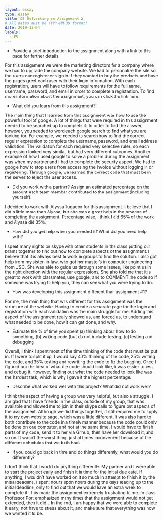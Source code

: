 ```yaml
---
layout: essay
type: essay
title: E5 Reflecting on Assignment 2
# All dates must be YYYY-MM-DD format!
date: 2019-12-04
labels:
  - E5
--- 
```


-	Provide a brief introduction to the assignment along with a link to this page for further details

For this assignment we were the marketing directors for a company where we had to upgrade the company website. We had to personalize the site so the users can register or sign in if they wanted to buy the products and have the pages greet each user with their login information. With each registration, users will have to follow requirements for the full name, username, password, and email in order to complete a registartion. To find more information about the assignment, you can click the link here. 


-	What did you learn from this assignment?

The main thing that I learned from this assignment was how to use the powerful tool of google. A lot of things that were required in this assignment needed to be searched up to complete it. In order to find the answer, however, you needed to word each google search to find what you are looking for. For example, we needed to search how to find the correct regular expression to complete the username, password, and email address validation. The validation for each required very selective rules, so each expression looked very similar, but had very different outcomes. Another example of how I used google to solve a problem during the assignment was when my partner and I had to complete the security aspect. We had to google how to stop users from accessing the invoice without logging in or registering. Through google, we learned the correct code that must be in the server to reject the user access. 


-	Did you work with a partner? Assign an estimated percentage on the amount each team member contributed to the assignment (including yourself).

I decided to work with Alyssa Tugaeon for this assignment. I believe that I did a little more than Alyssa, but she was a great help in the process of completing the assignment. Percentage wise, I think I did 65% of the work and Alyssa did 35%. 


-	How did you get help when you needed it? What did you need help with?

I spent many nights on skype with other students in the class putting our brains together to find out how to complete aspects of the assignment. I believe that it is always best to work in groups to find the solution. I also got help from my sister-in-law, who got her master’s in computer engineering from USC. She was able to guide us through some issues, like point us in the right direction with the regular expressions. She also told me that it is great to work with classmates, use google, and to COMMENT the code so if someone was trying to help you, they can see what you were trying to do. 


-	How was developing this assignment different than assignment #1?

For me, the main thing that was different for this assignment was the structure of the website. Having to create a separate page for the login and registration with each validation was the main struggle for me. Adding this aspect of the assignment really showed us, and forced us, to understand what needed to be done, how it can get done, and why. 


-	Estimate the % of time you spent (a) thinking about how to do something, (b) writing code (but do not include testing, (c) testing and debugging

Overall, I think I spent most of the time thinking of the code that must be put in. If I were to split it up, I would say 40% thinking of the code, 25% writing the code, and 35% testing and rewriting the code to fix the bugging. Once I figured out the idea of what the code should look like, it was easier to test and debug it. However, finding out what the code needed to look like was the hardest task, which is why I gave it the highest percentage. 


-	Describe what worked well with this project? What did not work well?

I think the aspect of having a group was very helpful, but also a struggle. I am glad that I have friends in the class, outside of my group, that was available and allowed me to join in their skype calls to figure out aspects of the assignment. Although we did things together, it still required me to apply it to my own website page, which was a little different. It was also hard to both contribute to the code in a timely manner because the code could only be done on one computer, and not at the same time. I would have to finish parts of my code, send it to her via Github, then have her download it, and so on. It wasn’t the worst thing, just at times inconvenient because of the different schedules that we both had. 


-	If you could go back in time and do things differently, what would you do differently?

I don’t think that I would do anything differently. My partner and I were able to start the project early and finish it in time for the initial due date. If anything, I wouldn’t have worked on it so much in attempt to finish it by the initial deadline. I spent hours upon hours during the days leading up to the initial deadline, only to find out that we would have an extra week to complete it. This made the assignment extremely frustrating to me. In class Professor Port emphasized many times that the assignment would not get extended, then it did... In the end, I am happy that we were able to complete it early, not have to stress about it, and make sure that everything was how we wanted it to be. 
